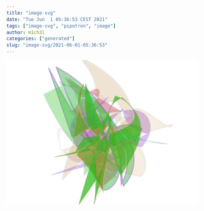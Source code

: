 ```yaml
---
title: "image-svg"
date: "Tue Jun  1 05:36:53 CEST 2021"
tags: ["image-svg", "pipotron", "image"]
author: m1ch3l
categories: ["generated"]
slug: "image-svg/2021-06-01-05:36:53"
---
```


![](image.svg)
